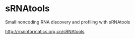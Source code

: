 # sRNAtools
Small noncoding RNA discovery and profiling with sRNAtools

http://rnainformatics.org.cn/sRNAtools
